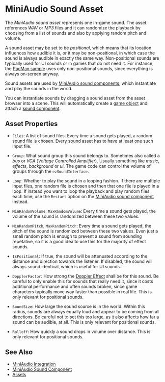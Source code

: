 # MiniAudio Sound Asset

The *MiniAudio sound asset* represents one in-game sound. The asset references *WAV* or *MP3* files and it can randomize the playback by choosing from a list of sounds and also by applying random pitch and volume.

A sound asset may be set to be *positional*, which means that its location influences how audible it is, or it may be non-positional, in which case the sound is always audible in exactly the same way. Non-positional sounds are typically used for UI sounds or in games that do not need it. For instance, the [PacMan sample](../../../samples/pacman.md) uses only non-positional sounds, since everything is always on-screen anyway.

Sound assets are used by [MiniAudio sound components](ma-sound-component.md), which instantiate and play the sounds in the world.

You can instantiate sounds by dragging a sound asset from the asset browser into a scene. This will automatically create a [game object](../../runtime/world/game-objects.md) and attach a [sound component](ma-sound-component.md).

## Asset Properties

* `Files`: A list of sound files. Every time a sound gets played, a random sound file is chosen. Every sound asset has to have at least one such input file.

* `Group`: What sound group this sound belongs to. Sometimes also called a *bus* or *VCA* (*Voltage Controlled Amplifier*). Usually something like *music*, *effects*, *background* or *ui*. The game code can control the volume of groups through the `ezSoundInterface`.

* `Loop`: Whether to play the sound in a looping fashion. If there are multiple input files, one random file is chosen and then that one file is played in a loop. If instead you want to loop the playback and play random files each time, use the `Restart` option on the [MiniAudio sound component](ma-sound-component.md) instead.

* `MinRandomVolume`, `MaxRandomVolume`: Every time a sound gets played, the volume of the sound is randomized between these two values.

* `MinRandomPitch`, `MaxRandomPitch`: Every time a sound gets played, the pitch of the sound is randomized between these two values. Even just a small random pitch is enough to prevent a sound from sounding repetative, so it is a good idea to use this for the majority of effect sounds.

* `IsPositional`: If true, the sound will be attenuated according to the distance and direction towards the listener. If disabled, the sound will always sound identical, which is useful for UI sounds.

* `DopplerFactor`: How strong the [Doppler Effect](https://en.wikipedia.org/wiki/Doppler_effect) shall be for this sound. Be careful to only enable this for sounds that really need it, since it costs additional performance and often sounds broken, since game characters typically move way faster than possible in real life. This is only relevant for positional sounds.

* `SoundSize`: How large the sound source is in the world. Within this radius, sounds are always equally loud and appear to be coming from all directions. Be careful not to set this too large, as it also affects how far a sound can be audible, at all. This is only relevant for positional sounds.

* `Rolloff`: How quickly a sound drops in volume over distance. This is only relevant for positional sounds.

## See Also

* [MiniAudio Integration](ma-overview.md)
* [MiniAudio Sound Component](ma-sound-component.md)
* [Assets](../../assets/assets-overview.md)

